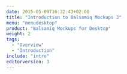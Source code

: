 ```yaml
---
date: 2015-05-09T16:32:43+02:00
title: "Introduction to Balsamiq Mockups 3"
menu: "menudesktop"
product: "Balsamiq Mockups for Desktop"
weight: 2
tags:
  - "Overview"
  - "Introduction"
include: "intro"
editorversion: 3
---
```

